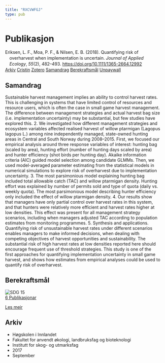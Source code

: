 ```yaml
---
title: "RXCVWFGJ"
type: pub
---
```

<h1>Publikasjon</h1>
<article id="csl-bib-container-RXCVWFGJ" class="csl-bib-container">
  <div class="csl-bib-body" style="line-height: 1.35; padding-left: 1em; text-indent:-1em;">
  <div class="csl-entry">Eriksen, L. F., Moa, P. F., &amp; Nilsen, E. B. (2018). Quantifying risk of overharvest when implementation is uncertain. <i>Journal of Applied Ecology</i>, <i>55</i>(2), 482&#x2013;493. <a href="https://doi.org/10.1111/1365-2664.12992">https://doi.org/10.1111/1365-2664.12992</a></div>
</div>
  <div class="csl-bib-buttons">
    <a href="#taxonomy-article-RXCVWFGJ" class="csl-bib-button">Arkiv</a>
    <a href="https://app.cristin.no/results/show.jsf?id=1498875" alt="Cristin URL" class="csl-bib-button">Cristin</a>
    <a href="http://zotero.org/groups/5402882/items/RXCVWFGJ" alt="Zotero URL" class="csl-bib-button">Zotero</a>
    <a href="#abstract-article-RXCVWFGJ" class="csl-bib-button">Samandrag</a>
    <a href="#sdg-article-RXCVWFGJ" class="csl-bib-button">Berekraftsmål</a>
    <a href="https://besjournals.onlinelibrary.wiley.com/doi/pdfdirect/10.1111/1365-2664.12992" class="csl-bib-button">Unpaywall</a>
  </div>
  <div id="csl-bib-meta-container-RXCVWFGJ"></div>
</article>
<div id="csl-bib-meta-RXCVWFGJ" class="csl-bib-meta">
  <article id="abstract-article-RXCVWFGJ" class="abstract-article">
    <h1>Samandrag</h1>
    Sustainable harvest management implies an ability to control harvest rates. This is challenging in systems that have limited control of resources and resource users, which is often the case in small game harvest management. The difference between management strategies and actual harvest bag size (i.e. implementation uncertainty) may be substantial, but few studies have explored this. 2. We investigated how different management strategies and ecosystem variables affected realised harvest of willow ptarmigan (Lagopus lagopus L.) among nine independently managed, state-owned hunting areas in Central and South Norway during 2008–2015. First, we focused our empirical analysis around three response variables of interest: hunting bag (scaled by area), hunting effort (number of hunting days scaled by area) and hunter efficiency (shot birds per hunting day). Akaike information criteria (AIC) guided model selection among candidate GLMMs. Then, we used model-averaged parameter estimating from the statistical models in numerical simulations to explore risk of overharvest due to implementation uncertainty. 3. The most parsimonious model explaining hunting bag included total allowable catch (TAC) and willow ptarmigan density. Hunting effort was explained by number of permits sold and type of quota (daily vs. weekly quota). The most parsimonious model describing hunter efficiency only included the effect of willow ptarmigan density. 4. Our results show that managers have only partial control over harvest rates in this system, and that hunters were relatively more efficient and harvest rates higher at low densities. This effect was present for all management strategy scenarios, including when managers adjusted TAC according to population estimates from monitoring programmes. 5. Synthesis and applications. Quantifying risk of unsustainable harvest rates under different scenarios enables managers to make informed decisions, when dealing with competing objectives of harvest opportunities and sustainability. The substantial risk of high harvest rates at low densities reported here should encourage frequent use of threshold strategies. This study is one of the first approaches for quantifying implementation uncertainty in small game harvest, and shows how estimates from empirical analyses could be used to quantify risk of overharvest.
  </article>
  <article id="sdg-article-RXCVWFGJ" class="sdg-article">
    <h1>Berekraftsmål</h1>
    <div class="sdg-container"><div id="sdg15" class="sdg"> <img src="{{< params subfolder >}}images/sdg/sdg15_no.png" class="image" alt="SDG 15"> <div class="sdg-overlay"> <a href="{{< params subfolder >}}no/archive/?sdg=15#archive" class="sdg-publication-count"><span>6</span> Publikasjonar</a> <p><a href="NA" class="sdg-read-more">Les meir</a></p> </div> </div></div>
  </article>
  <article id="taxonomy-article-RXCVWFGJ" class="taxonomy-article">
    <h1>Arkiv</h1>
    <ul>
      <li>Høgskolen i Innlandet</li>
      <li>Fakultet for anvendt økologi, landbruksfag og bioteknologi</li>
      <li>Institutt for skog- og utmarksfag</li>
      <li>2017</li>
      <li>September</li>
    </ul>
  </article>
</div>
